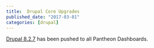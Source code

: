```yaml
---
title:  Drupal Core Upgrades
published_date: "2017-03-01"
categories: [drupal]
---
```

[Drupal 8.2.7](https://www.drupal.org/project/drupal/releases/8.2.7) has been pushed to all Pantheon Dashboards.
